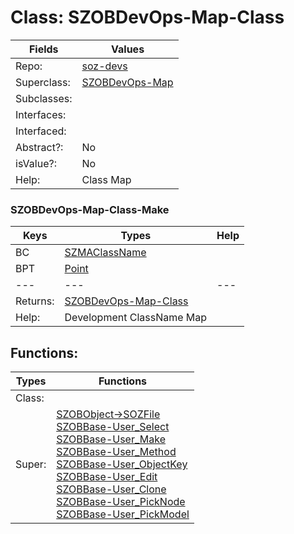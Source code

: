 
# Class:	SZOBDevOps-Map-Class

| Fields | Values |
| --------- | --------- |
| Repo: | [soz-devs](/repos/soz-devs.html) |
| Superclass: | [SZOBDevOps-Map](SZOBDevOps-Map.html) |
| Subclasses: |  |
| Interfaces: |  |
| Interfaced: |  |
| Abstract?: | No |
| isValue?: | No |
| Help: | Class Map |

### SZOBDevOps-Map-Class-Make

| Keys | Types | Help |
| --------- | --------- | --------- |
| BC | [SZMAClassName](SZMAClassName.html) |  |
| BPT | [Point](Point.html) |  |
| --- | --- | --- |
| Returns: | [SZOBDevOps-Map-Class](SZOBDevOps-Map-Class.html) |
| Help: | Development ClassName Map |


## Functions:

| Types | Functions |
| --------- | --------- |
| Class: |  |
| Super: | [SZOBObject->SOZFile](SZOBObject.html) <br> [SZOBBase-User_Select](SZOBBase.html) <br> [SZOBBase-User_Make](SZOBBase.html) <br> [SZOBBase-User_Method](SZOBBase.html) <br> [SZOBBase-User_ObjectKey](SZOBBase.html) <br> [SZOBBase-User_Edit](SZOBBase.html) <br> [SZOBBase-User_Clone](SZOBBase.html) <br> [SZOBBase-User_PickNode](SZOBBase.html) <br> [SZOBBase-User_PickModel](SZOBBase.html) |


